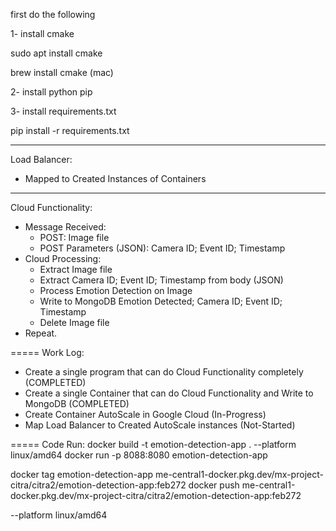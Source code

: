 first do the following

1-  install cmake

sudo apt install cmake

brew install cmake (mac)

2- install python pip

3- install requirements.txt

pip install -r requirements.txt

-------
Load Balancer:
- Mapped to Created Instances of Containers

-------
Cloud Functionality:
- Message Received:
    - POST: Image file
    - POST Parameters (JSON): Camera ID; Event ID; Timestamp
- Cloud Processing:
    - Extract Image file
    - Extract Camera ID; Event ID; Timestamp from body (JSON)
    - Process Emotion Detection on Image
    - Write to MongoDB Emotion Detected; Camera ID; Event ID; Timestamp
    - Delete Image file
- Repeat.


===== Work Log:
- Create a single program that can do Cloud Functionality completely (COMPLETED)
- Create a single Container that can do Cloud Functionality and Write to MongoDB (COMPLETED)
- Create Container AutoScale in Google Cloud (In-Progress)
- Map Load Balancer to Created AutoScale instances (Not-Started)

===== Code Run:
docker build -t emotion-detection-app .  --platform linux/amd64
docker run -p 8088:8080 emotion-detection-app

docker tag emotion-detection-app me-central1-docker.pkg.dev/mx-project-citra/citra2/emotion-detection-app:feb272
docker push me-central1-docker.pkg.dev/mx-project-citra/citra2/emotion-detection-app:feb272

--platform linux/amd64